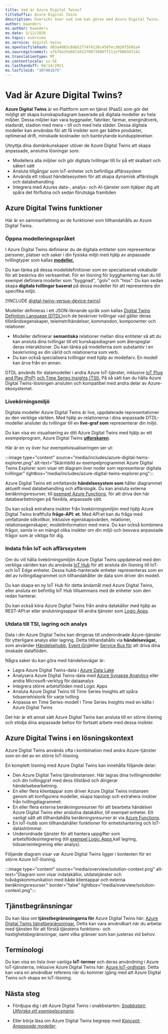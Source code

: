 ```yaml
---
title: Vad är Azure Digital Twins?
titleSuffix: Azure Digital Twins
description: Översikt över vad som kan göras med Azure Digital Twins.
author: baanders
ms.author: baanders
ms.date: 3/12/2020
ms.topic: overview
ms.service: digital-twins
ms.openlocfilehash: d03a4865c8db52f74f4130c458fec3028f5b95a4
ms.sourcegitcommit: afb79a35e687a91270973990ff111ef90634f142
ms.translationtype: MT
ms.contentlocale: sv-SE
ms.lasthandoff: 04/14/2021
ms.locfileid: "107481675"
---
```

# <a name="what-is-azure-digital-twins"></a>Vad är Azure Digital Twins?

**Azure Digital Twins** är en Plattform som en tjänst (PaaS) som gör det möjligt att skapa kunskapsdiagram baserade på digitala modeller av hela miljöer. Dessa miljöer kan vara byggnader, fabriker, farmar, energinätverk, stadsnät, stadion med mera – till och med hela städer. Dessa digitala modeller kan användas för att få insikter som ger bättre produkter, optimerad drift, minskade kostnader och banbrytande kundupplevelser.

Utnyttja dina domänkunskaper utöver de Azure Digital Twins att skapa anpassade, anslutna lösningar som:
* Modellera alla miljöer och gör digitala tvillingar till liv på ett skalbart och säkert sätt
* Ansluta tillgångar som IoT-enheter och befintliga affärssystem
* Använda ett robust händelsesystem för att skapa dynamisk affärslogik och databehandling
* Integrera med Azures data-, analys- och AI-tjänster som hjälper dig att spåra det förflutna och sedan förutsäga framtiden

## <a name="azure-digital-twins-capabilities"></a>Azure Digital Twins funktioner

Här är en sammanfattning av de funktioner som tillhandahålls av Azure Digital Twins.

### <a name="open-modeling-language"></a>Öppna modelleringsspråket

I Azure Digital Twins definierar du de digitala entiteter som representerar personer, platser och saker i din fysiska miljö med hjälp av anpassade tvillingtyper som kallas [**modeller.**](concepts-models.md) 

Du kan tänka på dessa modelldefinitioner som en specialiserad vokabulär för att beskriva din verksamhet. För en lösning för bygghantering kan du till exempel definiera modeller som "byggnad", "golv" och "hiss". Du kan sedan skapa **digitala tvillingar baserat** på dessa modeller för att representera din specifika miljö.

[!INCLUDE [digital-twins-versus-device-twins](../../includes/digital-twins-versus-device-twins.md)]

Modeller definieras i ett JSON-liknande språk som kallas [Digital Twins Definition Language (DTDL)](https://github.com/Azure/opendigitaltwins-dtdl/blob/master/DTDL/v2/dtdlv2.md)och de beskriver tvillingar vad gäller deras tillståndsegenskaper, telemetrihändelser, kommandon, komponenter och relationer.
* Modeller definierar **semantiska** relationer mellan dina entiteter så att du kan ansluta dina tvillingar till ett kunskapsdiagram som återspeglar deras interaktioner. Du kan tänka på modellerna som substantiv i en beskrivning av din värld och relationerna som verb.
* Du kan också specialisera tvillingar med hjälp av modellarv. En modell kan ärva från en annan.

DTDL används för datamodeller i andra Azure IoT-tjänster, inklusive [IoT Plug and Play (PnP)](../iot-pnp/overview-iot-plug-and-play.md) [och Time Series Insights (TSI).](../time-series-insights/overview-what-is-tsi.md) På så sätt kan du hålla Azure Digital Twins-lösningen ansluten och kompatibel med andra delar av Azure-ekosystemet.

### <a name="live-execution-environment"></a>Livekörningsmiljö

Digitala modeller Azure Digital Twins är live, uppdaterade representationer av den verkliga världen. Med hjälp av relationerna i dina anpassade DTDL-modeller ansluter du tvillingar till en **live-graf som** representerar din miljö.

Du kan visa en visualisering av ditt Azure Digital Twins med hjälp av ett exempelprogram, Azure Digital Twins [**utforskaren**](/samples/azure-samples/digital-twins-explorer/digital-twins-explorer/).

Här är en vy över hur exempelvisualiseringen ser ut:

:::image type="content" source="media/includes/azure-digital-twins-explorer.png" alt-text="Skärmbild av exempelprogrammet Azure Digital Twins Explorer som visar ett diagram över noder som representerar digitala tvillingar" lightbox="media/includes/azure-digital-twins-explorer.png":::

Azure Digital Twins ett omfattande **händelsesystem som** håller diagrammet aktuellt med databehandling och affärslogik. Du kan ansluta externa beräkningsresurser, till [exempel Azure Functions](../azure-functions/functions-overview.md), för att driva den här databearbetningen på flexibla, anpassade sätt.

Du kan också extrahera insikter från livekörningsmiljön med hjälp Azure Digital Twins kraftfulla **fråge-API: et**. Med API:et kan du fråga med omfattande sökvillkor, inklusive egenskapsvärden, relationer, relationsegenskaper, modellinformation med mera. Du kan också kombinera frågor, samla in en mängd olika insikter om din miljö och besvara anpassade frågor som är viktiga för dig.

### <a name="input-from-iot-and-business-systems"></a>Indata från IoT och affärssystem

Om du vill hålla livekörningsmiljön Azure Digital Twins uppdaterad med den verkliga världen kan du använda [IoT Hub](../iot-hub/about-iot-hub.md) för att ansluta din lösning till IoT- och IoT Edge enheter. Dessa hubb-hanterade enheter representeras som en del av tvillingdiagrammet och tillhandahåller de data som driver din modell.

Du kan skapa en ny IoT Hub för detta ändamål med Azure Digital Twins, eller ansluta en befintlig IoT Hub tillsammans med de enheter som den redan hanterar.

Du kan också köra Azure Digital Twins från andra datakällor med hjälp av REST-API:er eller anslutningsappar till andra tjänster som [Logic Apps](../logic-apps/logic-apps-overview.md).

### <a name="output-to-tsi-storage-and-analytics"></a>Utdata till TSI, lagring och analys

Data i din Azure Digital Twins kan dirigeras till underordnade Azure-tjänster för ytterligare analys eller lagring. Detta tillhandahålls via **händelsevägar,** som använder [Händelsehubb,](../event-hubs/event-hubs-about.md) [Event Grid](../event-grid/overview.md)eller [Service Bus för](../service-bus-messaging/service-bus-messaging-overview.md) att driva dina önskade dataflöden.

Några saker du kan göra med händelsevägar är:
* Lagra Azure Digital Twins-data i [Azure Data Lake](../storage/blobs/data-lake-storage-introduction.md)
* Analysera Azure Digital Twins-data med [Azure Synapse Analytics](../synapse-analytics/sql-data-warehouse/sql-data-warehouse-overview-what-is.md) eller andra Microsoft-verktyg för dataanalys
* Integrera större arbetsflöden med Logic Apps
* Ansluta Azure Digital Twins till Time Series Insights att spåra tidsseriehistorik för varje tvilling
* Anpassa en Time Series-modell i Time Series Insights med en källa i Azure Digital Twins

Det här är ett annat sätt Azure Digital Twins kan ansluta till en större lösning och stödja dina anpassade behov för fortsatt arbete med dessa insikter.

## <a name="azure-digital-twins-in-a-solution-context"></a>Azure Digital Twins i en lösningskontext

Azure Digital Twins används ofta i kombination med andra Azure-tjänster som en del av en större IoT-lösning. 

En komplett lösning med Azure Digital Twins kan innehålla följande delar:
* Den Azure Digital Twins tjänstinstansen. Här lagras dina tvillingmodeller och din tvillinggraf med dess tillstånd och dirigerar händelsebearbetning.
* En eller flera klientappar som driver Azure Digital Twins instansen genom att konfigurera modeller, skapa topologi och extrahera insikter från tvillingdiagrammet.
* En eller flera externa beräkningsresurser för att bearbeta händelser Azure Digital Twins eller anslutna datakällor, till exempel enheter. Ett vanligt sätt att tillhandahålla beräkningsresurser är via [Azure Functions](../azure-functions/functions-overview.md).
* En IoT-hubb som tillhandahåller funktioner för enhetshantering och IoT-dataströmmar.
* Underordnade tjänster för att hantera uppgifter som arbetsflödesintegrering (till [exempel Logic Apps,](../logic-apps/logic-apps-overview.md)kall lagring, tidsserieintegrering eller analys).

Följande diagram visar var Azure Digital Twins ligger i kontexten för en större Azure IoT-lösning.

:::image type="content" source="media/overview/solution-context.png" alt-text="Diagram som visar indatakällor, utdatatjänster och tvåvägskommunikation med både klientappar och externa beräkningsresurser." border="false" lightbox="media/overview/solution-context.png":::

## <a name="service-limits"></a>Tjänstbegränsningar

Du kan läsa om **tjänstbegränsningarna för** Azure Digital Twins här: [Azure Digital Twins tjänstbegränsningar.](reference-service-limits.md) Detta kan vara användbart när du arbetar med tjänsten för att förstå tjänstens funktions- och hastighetsbegränsningar, samt vilka gränser som kan justeras vid behov.

## <a name="terminology"></a>Terminologi

Du kan visa en lista över vanliga **IoT-termer** och deras användning i Azure IoT-tjänsterna, inklusive Azure Digital Twins här: [Azure IoT-ordlistan](../iot-fundamentals/iot-glossary.md?toc=/azure/digital-twins/toc.json&bc=/azure/digital-twins/breadcrumb/toc.json). Detta kan vara en användbar referens när du kommer igång med att Azure Digital Twins och skapa en IoT-lösning.

## <a name="next-steps"></a>Nästa steg

* Fördjupa dig i att Azure Digital Twins i snabbstarten: [*Snabbstart: Utforska ett exempelscenario*](quickstart-azure-digital-twins-explorer.md).

* Eller börja läsa om Azure Digital Twins begrepp med [*Koncept: Anpassade modeller*](concepts-models.md).